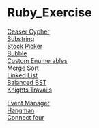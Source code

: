 # Ruby_Exercise
[Ceaser Cypher](https://github.com/Mist57/ruby_exercise/blob/main/ceaser_cipher.rb)<br />
[Substring](https://github.com/Mist57/ruby_exercise/blob/main/substring.rb)<br />
[Stock Picker](https://github.com/Mist57/ruby_exercise/blob/main/Stock_Picker.rb)<br />
[Bubble](https://github.com/Mist57/ruby_exercise/blob/main/Bubble.rb)<br />
[Custom Enumerables](https://github.com/Mist57/ruby_exercise/blob/main/custom_enum.rb)<br />
[Merge Sort](https://github.com/Mist57/ruby_exercise/blob/main/merge_s.rb)<br />
[Linked List](https://github.com/Mist57/ruby_exercise/tree/main/linked_list)<br />
[Balanced BST](https://github.com/Mist57/ruby_exercise/blob/main/balanced_bst.rb)<br />
[Knights Travails](https://github.com/Mist57/ruby_exercise/blob/main/Knights.rb)<br />

[Event Manager](https://github.com/Mist57/ruby_exercise/tree/main/event_manager)<br />
[Hangman](https://github.com/Mist57/ruby_exercise/tree/main/Hangman)<br />
[Connect four](https://github.com/Mist57/ruby_exercise/tree/main/connect_four)<br />

